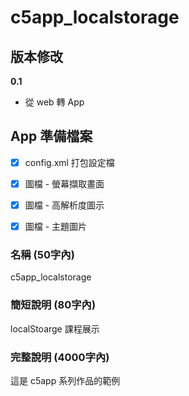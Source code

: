 # c5app_localstorage

## 版本修改

**0.1**
- 從 web 轉 App



## App 準備檔案

- [x] config.xml 打包設定檔
- [x] 圖檔 - 螢幕擷取畫面
- [x] 圖檔 - 高解析度圖示
- [x] 圖檔 - 主題圖片


### 名稱 (50字內)

c5app_localstorage


### 簡短說明 (80字內)

localStoarge 課程展示


### 完整說明 (4000字內)

這是 c5app 系列作品的範例
